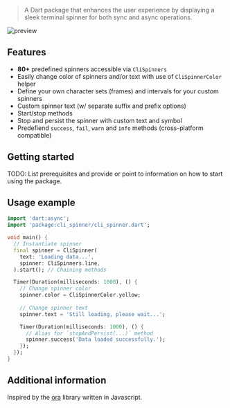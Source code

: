 <!--
This README describes the package. If you publish this package to pub.dev,
this README's contents appear on the landing page for your package.

For information about how to write a good package README, see the guide for
[writing package pages](https://dart.dev/guides/libraries/writing-package-pages).

For general information about developing packages, see the Dart guide for
[creating packages](https://dart.dev/guides/libraries/create-library-packages)
and the Flutter guide for
[developing packages and plugins](https://flutter.dev/developing-packages).
-->

> A Dart package that enhances the user experience by displaying a sleek terminal spinner for both sync and async operations.

![preview](https://github.com/mvitlov/cli_spinner/blob/main/media/preview.gif)

## Features

- **80+** predefined spinners accessible via `CliSpinners`
- Easily change color of spinners and/or text with use of `CliSpinnerColor` helper
- Define your own character sets (frames) and intervals for your custom spinners
- Custom spinner text (w/ separate suffix and prefix options)
- Start/stop methods
- Stop and persist the spinner with custom text and symbol
- Predefiend `success`, `fail`, `warn` and `info` methods (cross-platform compatible)

## Getting started

TODO: List prerequisites and provide or point to information on how to
start using the package.

## Usage example

```dart
import 'dart:async';
import 'package:cli_spinner/cli_spinner.dart';

void main() {
  // Instantiate spinner
  final spinner = CliSpinner(
    text: 'Loading data...',
    spinner: CliSpinners.line,
  ).start(); // Chaining methods

  Timer(Duration(milliseconds: 1000), () {
    // Change spinner color
    spinner.color = CliSpinnerColor.yellow; 
    
    // Change spinner text
    spinner.text = 'Still loading, please wait...';

    Timer(Duration(milliseconds: 1000), () {
      // Alias for `stopAndPersist(...)` method
      spinner.success('Data loaded successfully.');
    });
  });
}

```

## Additional information

Inspired by the [ora](https://github.com/sindresorhus/ora) library written in Javascript.
